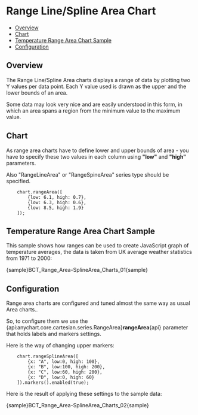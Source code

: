# Range Line/Spline Area Chart

* [Overview](#overview)
* [Chart](#chart)
* [Temperature Range Area Chart Sample](#temperature_range_area_chart_sample)
* [Configuration](#configuration)

## Overview

The Range Line/Spline Area charts displays a range of data by plotting two Y values per data point. Each Y value used is drawn as the upper and the lower bounds of an area.
  
  
Some data may look very nice and are easily understood in this form, in which an area spans a region from the minimum value to the maximum value.

## Chart

As range area charts have to define lower and upper bounds of area - you have to specify these two values in each column using **"low"** and **"high"** parameters.
    
Also "RangeLineArea" or "RangeSpineArea" series type should be specified.

```
    chart.rangeArea([
        {low: 6.1, high: 0.7},
        {low: 6.3, high: 0.6},
        {low: 8.5, high: 1.9}
    ]);
```

## Temperature Range Area Chart Sample

This sample shows how ranges can be used to create JavaScript graph of temperature averages, the data is taken from UK average weather statistics from 1971 to 2000:

{sample}BCT_Range\_Area-SplineArea\_Charts\_01{sample}

## Configuration
Range area charts are configured and tuned almost the same way as usual Area charts.<!--, with the only difference: as we have to Y values (high and low point) - we have two tooltips, two labels, two markers and two lines-->.
  
  
So, to configure them we use the {api:anychart.core.cartesian.series.RangeArea}**rangeArea**{api} parameter that holds labels and markers settings.
  
  
Here is the way of changing upper markers:

```
    chart.rangeSplineArea([
        {x: "A", low:0, high: 100},
        {x: "B", low:100, high: 200},
        {x: "C", low:60, high: 200},
        {x: "D", low:0, high: 60}
    ]).markers().enabled(true);
```

Here is the result of applying these settings to the sample data:

{sample}BCT_Range\_Area-SplineArea\_Charts\_02{sample}
